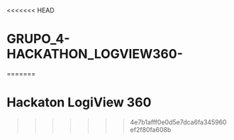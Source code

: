 <<<<<<< HEAD
# GRUPO_4-HACKATHON_LOGVIEW360-
=======
# Hackaton LogiView 360
>>>>>>> 4e7b1afff0e0d5e7dca6fa345960ef2f80fa608b
